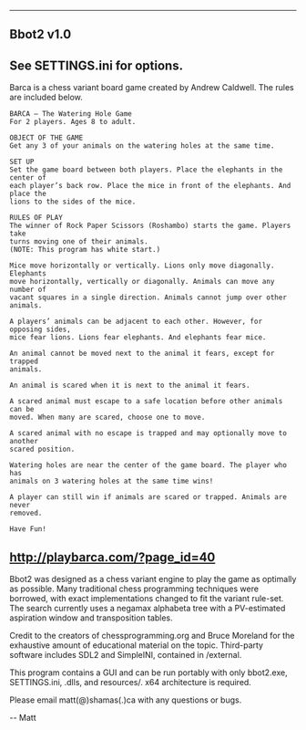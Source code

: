 ----------------
Bbot2 v1.0
----------------

See SETTINGS.ini for options.
----------------

Barca is a chess variant board game created by Andrew Caldwell. The rules are included
below.

	BARCA – The Watering Hole Game
	For 2 players. Ages 8 to adult.

	OBJECT OF THE GAME
	Get any 3 of your animals on the watering holes at the same time.
 
	SET UP
	Set the game board between both players. Place the elephants in the center of
	each player’s back row. Place the mice in front of the elephants. And place the
	lions to the sides of the mice.
 
	RULES OF PLAY
	The winner of Rock Paper Scissors (Roshambo) starts the game. Players take
	turns moving one of their animals.
	(NOTE: This program has white start.)

	Mice move horizontally or vertically. Lions only move diagonally. Elephants
	move horizontally, vertically or diagonally. Animals can move any number of
	vacant squares in a single direction. Animals cannot jump over other animals.

	A players’ animals can be adjacent to each other. However, for opposing sides,
	mice fear lions. Lions fear elephants. And elephants fear mice.

	An animal cannot be moved next to the animal it fears, except for trapped
	animals.

	An animal is scared when it is next to the animal it fears.

	A scared animal must escape to a safe location before other animals can be
	moved. When many are scared, choose one to move.

	A scared animal with no escape is trapped and may optionally move to another
	scared position.

	Watering holes are near the center of the game board. The player who has
	animals on 3 watering holes at the same time wins!

	A player can still win if animals are scared or trapped. Animals are never
	removed.
 
	Have Fun!
	
http://playbarca.com/?page_id=40
----------------

Bbot2 was designed as a chess variant engine to play the game as optimally as
possible. Many traditional chess programming techniques were borrowed, with exact
implementations changed to fit the variant rule-set. The search currently uses a
negamax alphabeta tree with a PV-estimated aspiration window and transposition
tables.

Credit to the creators of chessprogramming.org and Bruce Moreland for the exhaustive
amount of educational material on the topic.
Third-party software includes SDL2 and SimpleINI, contained in /external.

This program contains a GUI and can be run portably with only bbot2.exe, SETTINGS.ini, .dlls,
and resources/.
x64 architecture is required.

Please email matt(@)shamas(.)ca with any questions or bugs.

-- Matt
